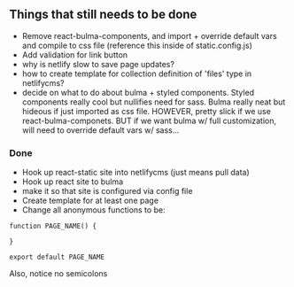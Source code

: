 ## Things that still needs to be done
* Remove react-bulma-components, and import + override default vars and compile to css file (reference this inside of static.config.js)
* Add validation for link button
* why is netlify slow to save page updates?
* how to create template for collection definition of 'files' type in netlifycms?   
* decide on what to do about bulma + styled components. Styled components really cool but nullifies need for sass. Bulma really neat but hideous if just imported as css file. HOWEVER, pretty slick if we use react-bulma-componets. BUT if we want bulma w/ full customization, will need to override default vars w/ sass...

### Done
* Hook up react-static site into netlifycms (just means pull data)
* Hook up react site to bulma 
* make it so that site is configured via config file
* Create template for at least one page
* Change all anonymous functions to be: 


```
function PAGE_NAME() {

}

export default PAGE_NAME
```

Also, notice no semicolons
